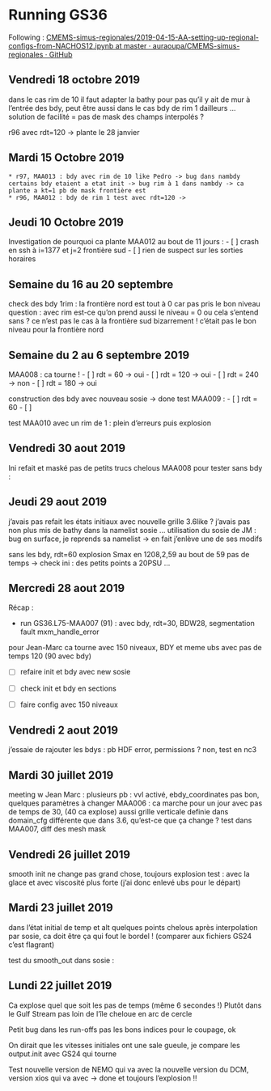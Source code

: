 # Running GS36

Following :  [CMEMS-simus-regionales/2019-04-15-AA-setting-up-regional-configs-from-NACHOS12.ipynb at master · auraoupa/CMEMS-simus-regionales · GitHub](https://github.com/auraoupa/CMEMS-simus-regionales/blob/master/prep/2019-04-15-AA-setting-up-regional-configs-from-NACHOS12.ipynb)


## Vendredi 18 octobre 2019

dans le cas rim de 10 il faut adapter la bathy pour pas qu’il y ait de mur à l’entrée des bdy, peut être aussi dans le cas bdy de rim 1 dailleurs …
solution de facilité = pas de mask des champs interpolés ?

r96 avec rdt=120 -> plante le 28 janvier

## Mardi 15 Octobre 2019

	* r97, MAA013 : bdy avec rim de 10 like Pedro -> bug dans nambdy certains bdy etaient a etat init -> bug rim à 1 dans nambdy -> ca plante a kt=1 pb de mask frontière est
	* r96, MAA012 : bdy de rim 1 test avec rdt=120 -> 

## Jeudi 10 Octobre 2019

Investigation de pourquoi ca plante MAA012 au bout de 11 jours :
		- [ ] 	crash en ssh à i=1377 et j=2 frontière sud
		- [ ] rien de suspect sur les sorties horaires


## Semaine du 16 au 20 septembre

check des bdy 1rim : la frontière nord est tout à 0 car pas pris le bon niveau
question : avec rim est-ce qu’on prend aussi le niveau = 0 ou cela s’entend sans ? ce n’est pas le cas à la frontière sud bizarrement !
c’était pas le bon niveau pour la frontière nord


## Semaine du 2 au 6 septembre 2019

MAA008 : ca tourne !
		- [ ] rdt = 60 -> oui
		- [ ] rdt = 120 -> oui
		- [ ] rdt = 240 -> non
		- [ ] rdt = 180 -> oui

construction des bdy avec nouveau sosie -> done
test MAA009 : 
		- [ ] 	rdt = 60
		- [ ] 

test MAA010 avec un rim de 1 : plein d’erreurs puis explosion 

## Vendredi 30 aout 2019

Ini refait et maské pas de petits trucs chelous
MAA008 pour tester sans bdy : 

## Jeudi 29 aout 2019

j’avais pas refait les états initiaux avec nouvelle grille 3.6like ?
j’avais pas non plus mis de bathy dans la namelist sosie …
utilisation du sosie de JM : bug en surface, je reprends sa namelist -> en fait j’enlève une de ses modifs

sans les bdy, rdt=60 explosion Smax en 1208,2,59 au bout de 59 pas de temps -> check ini : des petits points a 20PSU …

## Mercredi 28 aout 2019
Récap :
- run GS36.L75-MAA007 (91) : avec bdy, rdt=30, BDW28, segmentation fault mxm_handle_error

pour Jean-Marc ca tourne avec 150 niveaux, BDY et meme ubs avec pas de temps 120 (90 avec bdy)

- [ ] refaire init et bdy avec new sosie
- [ ] check init et bdy en sections
- [ ] faire config avec 150 niveaux


## Vendredi 2 aout 2019
j’essaie de rajouter les bdys : pb HDF error, permissions ? non, test en nc3


## Mardi 30 juillet 2019

meeting w Jean Marc : plusieurs pb : vvl activé, ebdy_coordinates pas bon, quelques paramètres à changer
MAA006 : ca marche pour un jour avec pas de temps de 30, (40 ca explose)
aussi grille verticale definie dans domain_cfg différente que dans 3.6, qu’est-ce que ça change ? test dans MAA007, diff des mesh mask 

## Vendredi 26 juillet 2019

smooth init ne change pas grand chose, toujours explosion
test : avec la glace et avec viscosité plus forte (j’ai donc enlevé ubs pour le départ)

## Mardi 23 juillet 2019

dans l’état initial de temp et alt quelques points chelous après interpolation par sosie, ca doit être ça qui fout le bordel ! (comparer aux fichiers GS24 c’est flagrant)

test du smooth_out dans sosie : 

## Lundi 22 juillet 2019

Ca explose quel que soit les pas de temps (même 6 secondes !)
Plutôt dans le Gulf Stream pas loin de l’île cheloue en arc de cercle

Petit bug dans les run-offs pas les bons indices pour le coupage, ok

On dirait que les vitesses initiales ont une sale gueule, je compare les output.init avec GS24 qui tourne

Test nouvelle version de NEMO qui va avec la  nouvelle version du DCM, version xios qui va avec -> done et toujours l’explosion !! 